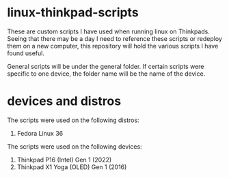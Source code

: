 # linux-thinkpad-scripts
These are custom scripts I have used when running linux on Thinkpads. Seeing that there may be a day I need to reference these scripts or redeploy them on a new computer, this repository will hold the various scripts I have found useful.

General scripts will be under the general folder. If certain scripts were specific to one device, the folder name will be the name of the device. 


# devices and distros

The scripts were used on the following distros:
1) Fedora Linux 36

The scripts were used on the following devices:
1) Thinkpad P16 (Intel) Gen 1 (2022)
2) Thinkpad X1 Yoga (OLED) Gen 1 (2016)